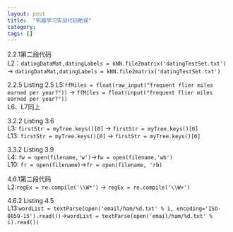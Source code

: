 ```yaml
---
layout: post
title:  "机器学习实战代码勘误"
category: 
tags: []
---
```


2.2.1第二段代码  
L2：`datingDataMat,datingLabels = kNN.file2matrix('datingTestSet.txt')` -> `datingDataMat,datingLabels = kNN.file2matrix('datingTestSet.txt')`

2.2.5 Listing 2.5
L5:`ffMiles = float(raw_input("frequent flier miles earned per year?"))` -> `ffMiles = float(input("frequent flier miles earned per year?"))`  
L6、L7同上  

<!-- more -->

3.2.2 Listing 3.6  
L3: `firstStr = myTree.keys()[0]` -> `firstStr = myTree.keys()[0]`  
L13: `firstStr = myTree.keys()[0]` -> `firstStr = myTree.keys()[0]`  

3.3.2 Listing 3.9  
L4: `fw = open(filename,'w')`->`fw = open(filename,'wb')`  
L10: `fr = open(filename)`->`fr = open(filename, 'rb)`  

4.6.1第二段代码  
L2:`regEx = re.compile('\\W*')` -> `regEx = re.compile('\\W+')`

4.6.2 Listing 4.5  
L13:`wordList = textParse(open('email/ham/%d.txt' % i, encoding='ISO-8859-15').read())`->`wordList = textParse(open('email/ham/%d.txt' % i).read())`